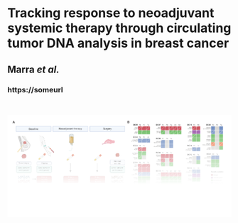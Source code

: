 # Tracking response to neoadjuvant systemic therapy through circulating tumor DNA analysis in breast cancer

## Marra *et al.*
### https://someurl
&nbsp;
&nbsp;
&nbsp;

![Front page](https://github.com/ndbrown6/MSK-Early-Breast/blob/main/etc/splash.png)
